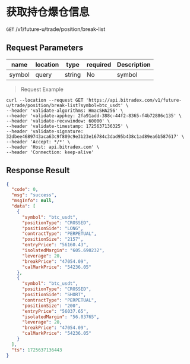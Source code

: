 # 获取持仓爆仓信息

`GET` /v1/future-u/trade/position/break-list

## Request Parameters

| name     | location    | type     | required | Description  |
|--------|-------|--------|----|-----|
| symbol | query | string | No  | symbol |

> Request Example

```shell
curl --location --request GET 'https://api.bitradex.com/v1/future-u/trade/position/break-list?symbol=btc_usdt' \
--header 'validate-algorithms: HmacSHA256' \
--header 'validate-appkey: 2fa91add-388c-44f2-8365-f4b72886c135' \
--header 'validate-recvwindow: 60000' \
--header 'validate-timestamp: 1725637136325' \
--header 'validate-signature: 32dbee4689743aca63c9f809c9e3b23e16784c3dad95b438c1ad89ea6b587617' \
--header 'Accept: */*' \
--header 'Host: api.bitradex.com' \
--header 'Connection: keep-alive'
```

## Response Result

```json
{
  "code": 0,
  "msg": "success",
  "msgInfo": null,
  "data": [
    {
      "symbol": "btc_usdt",
      "positionType": "CROSSED",
      "positionSide": "LONG",
      "contractType": "PERPETUAL",
      "positionSize": "2157",
      "entryPrice": "56160.43",
      "isolatedMargin": "605.690232",
      "leverage": 20,
      "breakPrice": "47054.09",
      "calMarkPrice": "54236.05"
    },
    {
      "symbol": "btc_usdt",
      "positionType": "CROSSED",
      "positionSide": "SHORT",
      "contractType": "PERPETUAL",
      "positionSize": "200",
      "entryPrice": "56037.65",
      "isolatedMargin": "56.03765",
      "leverage": 20,
      "breakPrice": "47054.09",
      "calMarkPrice": "54236.05"
    }
  ],
  "ts": 1725637136443
}
```

